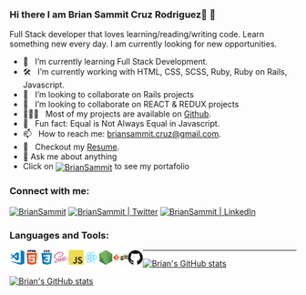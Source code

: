 ### Hi there I am Brian Sammit Cruz Rodriguez👋 👋

Full Stack developer that loves learning/reading/writing code. Learn something new every day. I am currently looking for new opportunities.

- 🌱 &nbsp; I’m currently learning Full Stack Development.
- 🛠 &nbsp; I’m currently working with HTML, CSS, SCSS, Ruby, Ruby on Rails, Javascript.
- 👯 &nbsp; I’m looking to collaborate on Rails projects 
- 👯 &nbsp; I’m looking to collaborate on  REACT & REDUX projects
- 👨🏻‍💻 &nbsp; Most of my projects are available on [Github](https://github.com/briansammit).
- 👾 &nbsp; Fun fact: Equal is Not Always Equal in Javascript.
- 📫 &nbsp; How to reach me: briansammit.cruz@gmail.com.
- 📝 &nbsp; Checkout my [Resume](https://docs.google.com/document/d/1CUp0cUWLUoJ91YJNMTXGWPt7SUkKOotnHD6iVHnTZnM/).
- 💬 Ask me about anything
- Click on [<img align="center" alt="BrianSammit" width="22px" src="https://img.icons8.com/color/48/000000/earth-planet.png" />][website] to see my portafolio

### Connect with me:

[<img align="center" alt="BrianSammit" width="22px" src="https://img.icons8.com/color/48/000000/earth-planet.png" />][website]
[<img align="center" alt="BrianSammit | Twitter" width="22px" src="https://img.icons8.com/color/48/000000/twitter--v1.png" />][twitter]
[<img align="center" alt="BrianSammit | LinkedIn" width="22px" src="https://img.icons8.com/color/48/000000/linkedin.png" />][linkedin]

### Languages and Tools:
<img align="left" alt="Visual Studio Code" width="26px" src="https://raw.githubusercontent.com/github/explore/80688e429a7d4ef2fca1e82350fe8e3517d3494d/topics/visual-studio-code/visual-studio-code.png" />
<img align="left" alt="HTML5" width="26px" src="https://raw.githubusercontent.com/github/explore/80688e429a7d4ef2fca1e82350fe8e3517d3494d/topics/html/html.png" />
<img align="left" alt="CSS3" width="26px" src="https://raw.githubusercontent.com/github/explore/80688e429a7d4ef2fca1e82350fe8e3517d3494d/topics/css/css.png" />
<img align="left" alt="Sass" width="26px" src="https://raw.githubusercontent.com/github/explore/80688e429a7d4ef2fca1e82350fe8e3517d3494d/topics/sass/sass.png" />
<img align="left" alt="JavaScript" width="26px" src="https://raw.githubusercontent.com/github/explore/80688e429a7d4ef2fca1e82350fe8e3517d3494d/topics/javascript/javascript.png" />
<img align="left" alt="React" width="26px" src="https://raw.githubusercontent.com/github/explore/80688e429a7d4ef2fca1e82350fe8e3517d3494d/topics/react/react.png" />
<img align="left" alt="Node.js" width="26px" src="https://raw.githubusercontent.com/github/explore/80688e429a7d4ef2fca1e82350fe8e3517d3494d/topics/nodejs/nodejs.png" />
<img align="left" alt="Git" width="26px" src="https://raw.githubusercontent.com/github/explore/80688e429a7d4ef2fca1e82350fe8e3517d3494d/topics/git/git.png" />
<img align="left" alt="GitHub" width="26px" src="https://raw.githubusercontent.com/github/explore/78df643247d429f6cc873026c0622819ad797942/topics/github/github.png" />

---

[![Brian's GitHub stats](https://github-readme-stats.vercel.app/api?username=briansammit&show_icons=true&theme=midnight-purple)](https://github.com/briansammit/github-readme-stats)

[![Brian's GitHub stats](https://github-readme-stats.vercel.app/api/top-langs/?username=briansammit&layout=compact&theme=midnight-purple)](https://github.com/briansammit/github-readme-stats)


[website]: https://briansammit.github.io/
[twitter]: https://twitter.com/CruzSammit
[linkedin]: https://www.linkedin.com/in/brian-sammit-cruz/


